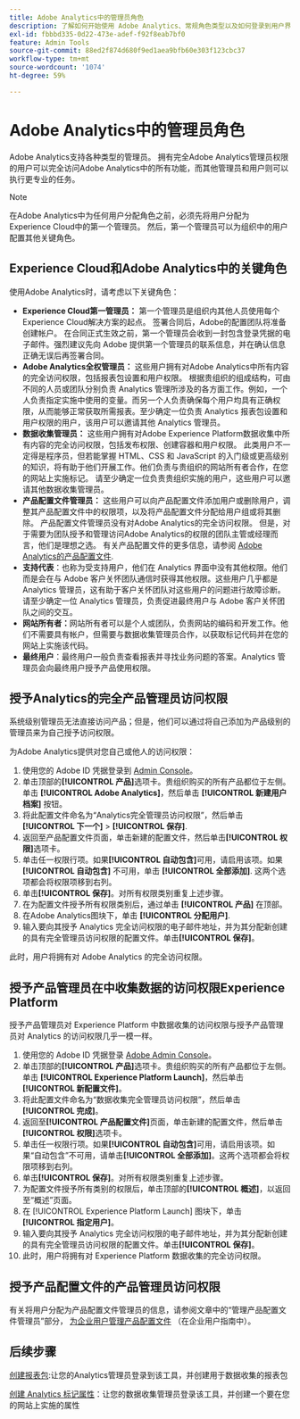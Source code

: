 ```yaml
---
title: Adobe Analytics中的管理员角色
description: 了解如何开始使用 Adobe Analytics、常规角色类型以及如何登录到用户界面。
exl-id: fbbbd335-0d22-473e-adef-f92f8eab7bf0
feature: Admin Tools
source-git-commit: 88ed2f874d680f9ed1aea9bfb60e303f123cbc37
workflow-type: tm+mt
source-wordcount: '1074'
ht-degree: 59%

---
```


# Adobe Analytics中的管理员角色

Adobe Analytics支持各种类型的管理员。 拥有完全Adobe Analytics管理员权限的用户可以完全访问Adobe Analytics中的所有功能，而其他管理员和用户则可以执行更专业的任务。

>[!NOTE]
>
>在Adobe Analytics中为任何用户分配角色之前，必须先将用户分配为Experience Cloud中的第一个管理员。 然后，第一个管理员可以为组织中的用户配置其他关键角色。


## Experience Cloud和Adobe Analytics中的关键角色

使用Adobe Analytics时，请考虑以下关键角色：

* **Experience Cloud第一管理员：** 第一个管理员是组织内其他人员使用每个Experience Cloud解决方案的起点。 签署合同后，Adobe的配置团队将准备创建帐户。 在合同正式生效之前，第一个管理员会收到一封包含登录凭据的电子邮件。强烈建议先向 Adobe 提供第一个管理员的联系信息，并在确认信息正确无误后再签署合同。
* **Adobe Analytics全权管理员：** 这些用户拥有对Adobe Analytics中所有内容的完全访问权限，包括报表包设置和用户权限。 根据贵组织的组成结构，可由不同的人员或团队分别负责 Analytics 管理所涉及的各方面工作。例如，一个人负责指定实施中使用的变量。而另一个人负责确保每个用户均具有正确权限，从而能够正常获取所需报表。至少确定一位负责 Analytics 报表包设置和用户权限的用户，该用户可以邀请其他 Analytics 管理员。
* **数据收集管理员：** 这些用户拥有对Adobe Experience Platform数据收集中所有内容的完全访问权限，包括发布权限、创建容器和用户权限。 此类用户不一定得是程序员，但若能掌握 HTML、CSS 和 JavaScript 的入门级或更高级别的知识，将有助于他们开展工作。他们负责与贵组织的网站所有者合作，在您的网站上实施标记。 请至少确定一位负责贵组织实施的用户，这些用户可以邀请其他数据收集管理员。
* **产品配置文件管理员：** 这些用户可以向产品配置文件添加用户或删除用户，调整其产品配置文件中的权限项，以及将产品配置文件分配给用户组或将其删除。 产品配置文件管理员没有对Adobe Analytics的完全访问权限。 但是，对于需要为团队授予和管理访问Adobe Analytics的权限的团队主管或经理而言，他们是理想之选。 有关产品配置文件的更多信息，请参阅 [Adobe Analytics的产品配置文件](/help/admin/admin-console/permissions/product-profile.md).
* **支持代表**：也称为受支持用户，他们在 Analytics 界面中没有其他权限。他们而是会在与 Adobe 客户关怀团队通信时获得其他权限。这些用户几乎都是 Analytics 管理员，这有助于客户关怀团队对这些用户的问题进行故障诊断。请至少确定一位 Analytics 管理员，负责促进最终用户与 Adobe 客户关怀团队之间的交互。
* **网站所有者：**&#x200B;网站所有者可以是个人或团队，负责网站的编码和开发工作。他们不需要具有帐户，但需要与数据收集管理员合作，以获取标记代码并在您的网站上实施该代码。
* **最终用户**：最终用户一般负责查看报表并寻找业务问题的答案。Analytics 管理员会向最终用户授予产品使用权限。

## 授予Analytics的完全产品管理员访问权限

系统级别管理员无法直接访问产品；但是，他们可以通过将自己添加为产品级别的管理员来为自己授予访问权限。

为Adobe Analytics提供对您自己或他人的访问权限：

1. 使用您的 Adobe ID 凭据登录到 [Admin Console](https://adminconsole.adobe.com/)。
1. 单击顶部的&#x200B;**[!UICONTROL 产品]**&#x200B;选项卡。贵组织购买的所有产品都位于左侧。单击 **[!UICONTROL Adobe Analytics]**，然后单击 **[!UICONTROL 新建用户档案]** 按钮。
1. 将此配置文件命名为“Analytics完全管理员访问权限”，然后单击 **[!UICONTROL 下一个]** > **[!UICONTROL 保存]**.
1. 返回至产品配置文件页面，单击新建的配置文件，然后单击&#x200B;**[!UICONTROL 权限]**&#x200B;选项卡。
1. 单击任一权限行项。如果&#x200B;**[!UICONTROL 自动包含]**&#x200B;可用，请启用该项。如果 **[!UICONTROL 自动包含]** 不可用，单击 **[!UICONTROL 全部添加]**. 这两个选项都会将权限项移到右列。
1. 单击&#x200B;**[!UICONTROL 保存]**。对所有权限类别重复上述步骤。
1. 在为配置文件授予所有权限类别后，通过单击 **[!UICONTROL 产品]** 在顶部。
1. 在Adobe Analytics图块下，单击 **[!UICONTROL 分配用户]**.
1. 输入要向其授予 Analytics 完全访问权限的电子邮件地址，并为其分配新创建的具有完全管理员访问权限的配置文件。单击&#x200B;**[!UICONTROL 保存]**。

此时，用户将拥有对 Adobe Analytics 的完全访问权限。

## 授予产品管理员在中收集数据的访问权限Experience Platform

授予产品管理员对 Experience Platform 中数据收集的访问权限与授予产品管理员对 Analytics 的访问权限几乎一模一样。

1. 使用您的 Adobe ID 凭据登录 [Adobe Admin Console](https://adminconsole.adobe.com)。
1. 单击顶部的&#x200B;**[!UICONTROL 产品]**&#x200B;选项卡。贵组织购买的所有产品都位于左侧。单击 **[!UICONTROL Experience Platform Launch]**，然后单击&#x200B;**[!UICONTROL 新配置文件]**。
1. 将此配置文件命名为“数据收集完全管理员访问权限”，然后单击&#x200B;**[!UICONTROL 完成]**。
1. 返回至&#x200B;**[!UICONTROL 产品配置文件]**&#x200B;页面，单击新建的配置文件，然后单击&#x200B;**[!UICONTROL 权限]**&#x200B;选项卡。
1. 单击任一权限行项。如果&#x200B;**[!UICONTROL 自动包含]**&#x200B;可用，请启用该项。如果“自动包含”不可用，请单击&#x200B;**[!UICONTROL 全部添加]**。这两个选项都会将权限项移到右列。
1. 单击&#x200B;**[!UICONTROL 保存]**。对所有权限类别重复上述步骤。
1. 为配置文件授予所有类别的权限后，单击顶部的&#x200B;**[!UICONTROL 概述]**，以返回至“概述”页面。
1. 在 [!UICONTROL Experience Platform Launch] 图块下，单击&#x200B;**[!UICONTROL 指定用户]**。
1. 输入要向其授予 Analytics 完全访问权限的电子邮件地址，并为其分配新创建的具有完全管理员访问权限的配置文件。单击&#x200B;**[!UICONTROL 保存]**。
1. 此时，用户将拥有对 Experience Platform 数据收集的完全访问权限。

## 授予产品配置文件的产品管理员访问权限

有关将用户分配为产品配置文件管理员的信息，请参阅文章中的“管理产品配置文件管理员”部分， [为企业用户管理产品配置文件](https://helpx.adobe.com/enterprise/using/manage-product-profiles.html) （在企业用户指南中）。

## 后续步骤

[创建报表包](/help/admin/c-manage-report-suites/c-new-report-suite/t-create-a-report-suite.md):让您的Analytics管理员登录到该工具，并创建用于数据收集的报表包

[创建 Analytics 标记属性](/help/implement/launch/create-analytics-property.md)：让您的数据收集管理员登录该工具，并创建一个要在您的网站上实施的属性
